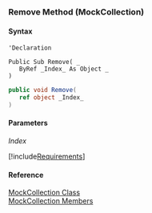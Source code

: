 ﻿### Remove Method (MockCollection)

#### Syntax

```vbnet
'Declaration

Public Sub Remove( _
   ByRef _Index_ As Object _
) 
```

```csharp
public void Remove( 
   ref object _Index_
)
```

#### Parameters

_Index_

[!include[Requirements](../partials/requirements.md)]

#### Reference

[MockCollection Class](FChoice.Foundation.Clarify.Compatibility~FChoice.Foundation.Clarify.Compatibility.MockCollection.md)  
[MockCollection Members](FChoice.Foundation.Clarify.Compatibility~FChoice.Foundation.Clarify.Compatibility.MockCollection_members.md)